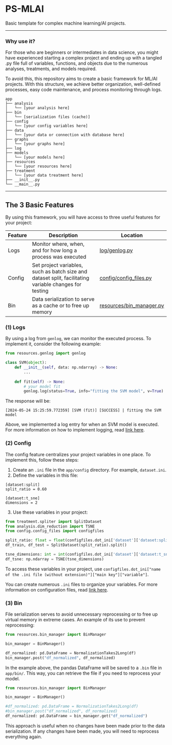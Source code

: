 # PS-MLAI

Basic template for complex machine learning/AI projects. 

---

### Why use it?

For those who are beginners or intermediates in data science, you might have experienced starting a complex project and ending up with a tangled .py file full of variables, functions, and objects due to the numerous analyses, treatments, and models required.

To avoid this, this repository aims to create a basic framework for ML/AI projects. With this structure, we achieve better organization, well-defined processes, easy code maintenance, and process monitoring through logs.

```
app
├── analysis
│   └── [your analysis here]
├── bin
│   └── [serialization files (cache)]
├── config
│   └── [your config variables here]
├── data
│   └── [your data or connection with database here]
├── graphs
│   └── [your graphs here]
├── log
├── models
│   └── [your models here]
├── resources
│   └── [your resources here]
├── treatment
│   └── [your data treatment here]
├── __init__.py
└── __main__.py
```
---

## The 3 Basic Features

By using this framework, you will have access to three useful features for your project:

| Feature | Description | Location |
|---------|-------------|----------|
| Logs | Monitor where, when, and for how long a process was executed | [log/genlog.py](/app/log/genlog.py) |
| Config | Set project variables, such as batch size and dataset split, facilitating variable changes for testing | [config/config_files.py](/app/config/config_files.py) |
| Bin | Data serialization to serve as a cache or to free up memory | [resources/bin_manager.py](/app/resources/bin_manager.py) |

### (1) Logs

By using a log from `genlog`, we can monitor the executed process. To implement it, consider the following example:

```python
from resources.genlog import genlog

class SVM(object):
    def __init__(self, data: np.ndarray) -> None:
        ...
    
    def fit(self) -> None:
        # your model fit
        genlog.log(status=True, info="fitting the SVM model", v=True)

```
The response will be:

```
[2024-05-24 15:25:59.772359] [SVM (fit)] [SUCCESS] | fitting the SVM model
```

Above, we implemented a log entry for when an SVM model is executed. For more information on how to implement logging, read [link here]().

### (2) Config

The config feature centralizes your project variables in one place. To implement this, follow these steps:

1. Create an `.ini` file in the `app/config` directory. For example, `dataset.ini`.
2. Define the variables in this file:

```
[dataset:split]
split_ratio = 0.60

[dataset:t_sne]
dimensions = 2
```

3. Use these variables in your project:

```python
from treatment.spliter import SplitDataset
from analysis.dim_reduction import TSNE
from config.config_files import configfiles

split_ratio: float = float(configfiles.dot_ini['dataset']['dataset:split']['split_ratio'])
df_train, df_test = SplitDataset(split_ratio).split()

tsne_dimensions: int = int(configfiles.dot_ini['dataset']['dataset:t_sne']['dimensions'])
df_tsne: np.ndarray = TSNE(tsne_dimensions)
```

To access these variables in your project, use `configfiles.dot_ini["name of the .ini file (without extension)"]["main key"]["variable"]`.

You can create numerous `.ini` files to organize your variables. For more information on configuration files, read [link here]().

### (3) Bin

File serialization serves to avoid unnecessary reprocessing or to free up virtual memory in extreme cases. An example of its use to prevent reprocessing:

```python
from resources.bin_manager import BinManager

bin_manager = BinManager()

df_normalized: pd.DataFrame = NormalizationTakes2Long(df)
bin_manager.post("df_normalized", df_normalized)
```

In the example above, the pandas DataFrame will be saved to a `.bin` file in `app/bin/`. This way, you can retrieve the file if you need to reprocess your model.

```python
from resources.bin_manager import BinManager

bin_manager = BinManager()

#df_normalized: pd.DataFrame = NormalizationTakes2Long(df)
#bin_manager.post("df_normalized", df_normalized)
df_normalized: pd.DataFrame = bin_manager.get("df_normalized")
```

This approach is useful when no changes have been made prior to the data serialization. If any changes have been made, you will need to reprocess everything again.
